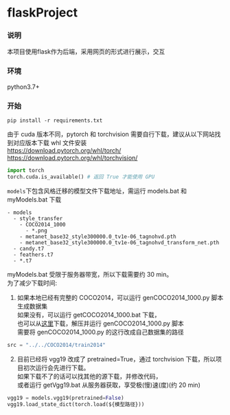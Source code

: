 # flaskProject

### 说明

本项目使用flask作为后端，采用网页的形式进行展示，交互

### 环境

python3.7+

### 开始

```
pip install -r requirements.txt
```
由于 cuda 版本不同，pytorch 和 torchvision 需要自行下载，建议从以下网站找到对应版本下载 whl 文件安装 \
https://download.pytorch.org/whl/torch/
https://download.pytorch.org/whl/torchvision/
```python
import torch
torch.cuda.is_available() # 返回 True 才能使用 GPU
```

<code>models</code>下包含风格迁移的模型文件下载地址，需运行 models.bat 和 myModels.bat 下载
```
- models
  - style_transfer
    - COCO2014_1000
      - *.png
    - metanet_base32_style300000.0_tv1e-06_tagnohvd.pth
    - metanet_base32_style300000.0_tv1e-06_tagnohvd_transform_net.pth
  - candy.t7
  - feathers.t7
  - *.t7
```
myModels.bat 受限于服务器带宽，所以下载需要约 30 min。\
为了减少下载时间:
1. 如果本地已经有完整的 COCO2014，可以运行 genCOCO2014_1000.py 脚本生成数据集 \
如果没有，可以运行 getCOCO2014_1000.bat 下载， \
也可以从[这里](http://images.cocodataset.org/zips/train2014.zip)下载，解压并运行 genCOCO2014_1000.py 脚本 \
需要将 genCOCO2014_1000.py 的这行改成自己数据集的路径
```python
src = "../../COCO2014/train2014"
```
2. 目前已经将 vgg19 改成了 pretrained=True，通过 torchvision 下载，所以项目初次运行会先进行下载。 \
如果下载不了的话可以找其他的源下载，并修改代码，\
或者运行 getVgg19.bat 从服务器获取，享受极(慢)速(度)(约 20 min)
```python
vgg19 = models.vgg19(pretrained=False)
vgg19.load_state_dict(torch.load(${模型路径}))
```
